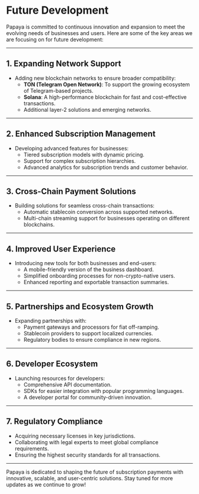 
# **Future Development**

Papaya is committed to continuous innovation and expansion to meet the evolving needs of businesses and users. Here are some of the key areas we are focusing on for future development:

---

## **1. Expanding Network Support**

- Adding new blockchain networks to ensure broader compatibility:
  - **TON (Telegram Open Network)**: To support the growing ecosystem of Telegram-based projects.
  - **Solana**: A high-performance blockchain for fast and cost-effective transactions.
  - Additional layer-2 solutions and emerging networks.

---

## **2. Enhanced Subscription Management**

- Developing advanced features for businesses:
  - Tiered subscription models with dynamic pricing.
  - Support for complex subscription hierarchies.
  - Advanced analytics for subscription trends and customer behavior.

---

## **3. Cross-Chain Payment Solutions**

- Building solutions for seamless cross-chain transactions:
  - Automatic stablecoin conversion across supported networks.
  - Multi-chain streaming support for businesses operating on different blockchains.

---

## **4. Improved User Experience**

- Introducing new tools for both businesses and end-users:
  - A mobile-friendly version of the business dashboard.
  - Simplified onboarding processes for non-crypto-native users.
  - Enhanced reporting and exportable transaction summaries.

---

## **5. Partnerships and Ecosystem Growth**

- Expanding partnerships with:
  - Payment gateways and processors for fiat off-ramping.
  - Stablecoin providers to support localized currencies.
  - Regulatory bodies to ensure compliance in new regions.

---

## **6. Developer Ecosystem**

- Launching resources for developers:
  - Comprehensive API documentation.
  - SDKs for easier integration with popular programming languages.
  - A developer portal for community-driven innovation.

---

## **7. Regulatory Compliance**

- Acquiring necessary licenses in key jurisdictions.
- Collaborating with legal experts to meet global compliance requirements.
- Ensuring the highest security standards for all transactions.

---

Papaya is dedicated to shaping the future of subscription payments with innovative, scalable, and user-centric solutions. Stay tuned for more updates as we continue to grow!
